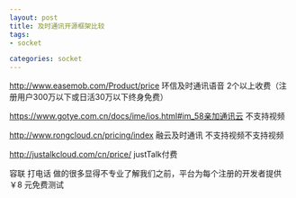 ```yaml
---
layout: post
title: 及时通讯开源框架比较 
tags:
- socket

categories: socket
---
```


http://www.easemob.com/Product/price  环信及时通讯语音 2个以上收费（注册用户300万以下或日活30万以下终身免费）

https://www.gotye.com.cn/docs/ime/ios.html#im_58亲加通讯云 不支持视频

http://www.rongcloud.cn/pricing/index  融云及时通讯 不支持视频不支持视频

http://justalkcloud.com/cn/price/  justTalk付费

容联 打电话 做的很多显得不专业了解我们之前，平台为每个注册的开发者提供 ￥8 元免费测试